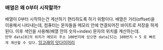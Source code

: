 ### 배열은 왜 0부터 시작할까?
배열이 0부터 시작하는건 계산하기 편리하도록 하기 위함이다. 배열은 거리(offset)을 이용해서 나타내는데, 컴퓨터는 문자들을 메모리 안에 연결되어진 바이트로 저장을 하게된다. 이후 색인을 사용해(배열 안의 숫자=index) 문자의 위치를 계산하는데. <br>
`만약 data[0]의 위치가 메모리 주소 100번지에 있으면 data[5]는 100번지 + 5 로 빠르게 계산할 수 있다.`
 [잉고래의 잇다이어리](http://ingorae.tistory.com/921)

